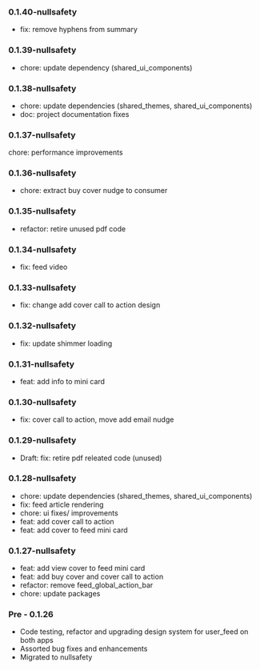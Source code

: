 ### 0.1.40-nullsafety

- fix: remove hyphens from summary

### 0.1.39-nullsafety

- chore: update dependency (shared_ui_components)

### 0.1.38-nullsafety

- chore: update dependencies (shared_themes, shared_ui_components)
- doc: project documentation fixes

### 0.1.37-nullsafety

chore: performance improvements

### 0.1.36-nullsafety

- chore: extract buy cover nudge to consumer

### 0.1.35-nullsafety

- refactor: retire unused pdf code

### 0.1.34-nullsafety

- fix: feed video

### 0.1.33-nullsafety

- fix: change add cover call to action design
### 0.1.32-nullsafety

- fix: update shimmer loading

### 0.1.31-nullsafety

- feat: add info to mini card

### 0.1.30-nullsafety

- fix: cover call to action, move add email nudge

### 0.1.29-nullsafety

- Draft: fix: retire pdf releated code (unused) 

### 0.1.28-nullsafety

- chore: update dependencies (shared_themes, shared_ui_components)
- fix: feed article rendering
- chore: ui fixes/ improvements
- feat: add cover call to action
- feat: add cover to feed mini card

### 0.1.27-nullsafety

- feat: add view cover to feed mini card
- feat: add buy cover and cover call to action
- refactor: remove feed_global_action_bar 
- chore: update packages

### Pre - 0.1.26 

- Code testing, refactor and upgrading design system for user_feed on both apps
- Assorted bug fixes and enhancements
- Migrated to nullsafety
